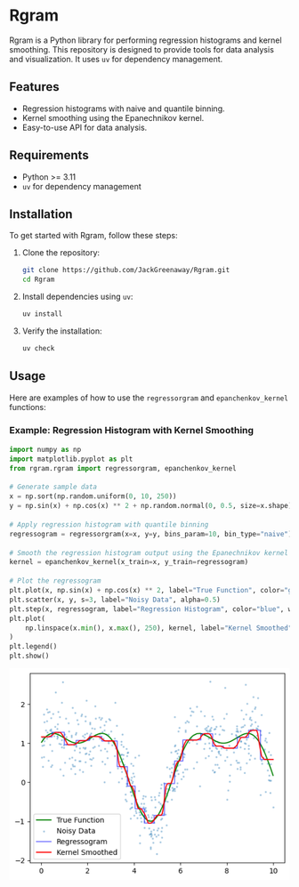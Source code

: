 # Rgram

Rgram is a Python library for performing regression histograms and kernel smoothing. This repository is designed to provide tools for data analysis and visualization. It uses `uv` for dependency management.

## Features

- Regression histograms with naive and quantile binning.
- Kernel smoothing using the Epanechnikov kernel.
- Easy-to-use API for data analysis.

## Requirements

- Python >= 3.11
- `uv` for dependency management

## Installation

To get started with Rgram, follow these steps:

1. Clone the repository:
   ```bash
   git clone https://github.com/JackGreenaway/Rgram.git
   cd Rgram
   ```

2. Install dependencies using `uv`:
   ```bash
   uv install
   ```

3. Verify the installation:
   ```bash
   uv check
   ```

## Usage

Here are examples of how to use the `regressorgram` and `epanchenkov_kernel` functions:

### Example: Regression Histogram with Kernel Smoothing
```python
import numpy as np
import matplotlib.pyplot as plt
from rgram.rgram import regressorgram, epanchenkov_kernel

# Generate sample data
x = np.sort(np.random.uniform(0, 10, 250))
y = np.sin(x) + np.cos(x) ** 2 + np.random.normal(0, 0.5, size=x.shape)

# Apply regression histogram with quantile binning
regressogram = regressorgram(x=x, y=y, bins_param=10, bin_type="naive")

# Smooth the regression histogram output using the Epanechnikov kernel
kernel = epanchenkov_kernel(x_train=x, y_train=regressogram)

# Plot the regressogram
plt.plot(x, np.sin(x) + np.cos(x) ** 2, label="True Function", color="green")
plt.scatter(x, y, s=3, label="Noisy Data", alpha=0.5)
plt.step(x, regressogram, label="Regression Histogram", color="blue", where="mid", alpha=0.3)
plt.plot(
    np.linspace(x.min(), x.max(), 250), kernel, label="Kernel Smoothed", color="red"
)
plt.legend()
plt.show()
```

![Example Output](example.png)

